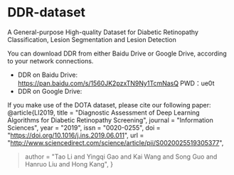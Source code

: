 # DDR-dataset
A General-purpose High-quality Dataset for Diabetic Retinopathy Classification, Lesion Segmentation and Lesion Detection

You can download DDR from either Baidu Drive or Google Drive, according to your network connections.

* DDR on Baidu Drive: https://pan.baidu.com/s/1560JK2pzxTN9Ny1TcmNasQ  PWD：ue0t 
* DDR on Google Drive: 

If you make use of the DOTA dataset, please cite our following paper:
@article{LI2019,
title = "Diagnostic Assessment of Deep Learning Algorithms for Diabetic Retinopathy Screening",
journal = "Information Sciences",
year = "2019",
issn = "0020-0255",
doi = "https://doi.org/10.1016/j.ins.2019.06.011",
url = "http://www.sciencedirect.com/science/article/pii/S0020025519305377",
> author = "Tao Li and Yingqi Gao and Kai Wang and Song Guo and Hanruo Liu and Hong Kang",
> }
